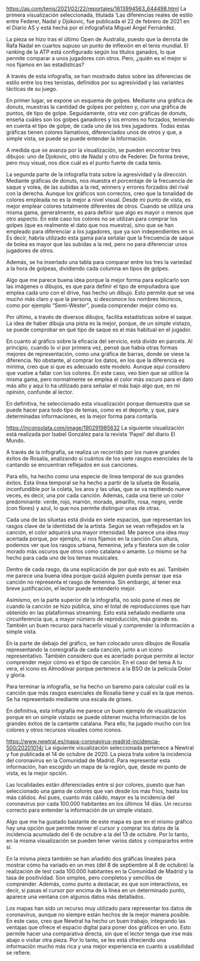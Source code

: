 https://as.com/tenis/2021/02/22/reportajes/1613994563_644498.html 
La primera visualización seleccionada, titulada ‘Las diferencias reales de estilo entre Federer, Nadal y Djokovic, fue publicada el 22 de febrero de 2021 en el Diario AS y está hecha por el infografista Miguel Ángel Fernández.

La pieza se hizo tras el último Open de Australia, puesto que la derrota de Rafa Nadal en cuartos supuso un punto de inflexión en el tenis mundial. El ranking de la ATP está configurado según los títulos ganados, lo que permite comparar a unos jugadores con otros. Pero, ¿quién es el mejor si nos fijamos en las estadísticas?

A través de esta infografía, se han mostrado datos sobre las diferencias de estilo entre los tres tenistas, definidos por su agresividad y las variantes tácticas de su juego.

En primer lugar, se expone un esquema de golpes. Mediante una gráfica de donuts, muestras la cantidad de golpes por peloteo y, con una gráfica de puntos, de tipo de golpe. Seguidamente, otra vez con gráficas de donuts, enseña cuáles son los golpes ganadores y los errores no forzados, teniendo en cuenta el tipo de golpe, de cada uno de los tres jugadores. Todas estas gráficas tienen colores llamativos, diferenciados unos de otros y que, a simple vista, se puede se puede entender la información.

A medida que se avanza por la visualización, se pueden encontrar tres dibujos: uno de Djokovic, otro de Nadal y otro de Federer. De forma breve, pero muy visual, nos dice cuál es el punto fuerte de cada tenis. 

La segunda parte de la infografía trata sobre la agresividad y la dirección. Mediante gráficas de donuts, nos muestra el porcentaje de la frecuencia de saque y volea, de las subidas a la red, winners y errores forzados del rival con la derecha. Aunque los gráficos son correctos, creo que la tonalidad de colores empleada no es la mejor a nivel visual. Desde mi punto de vista, es mejor emplear colores totalmente diferentes de otros. Cuando se utiliza una misma gama, generalmente, es para definir que algo es mayor o menos que otro aspecto. En este caso los colores no se utilizan para comprar los golpes (que es realmente el dato que nos muestra), sino que se han empleado para diferenciar a los jugadores, que ya son independientes en sí. Es decir, habría utilizado esta gama para señalar que la frecuencia de saque de bolea es mayor que las subidas a la red, pero no para diferenciar unos jugadores de otros.

Además, se ha insertado una tabla para comparar entre los tres la variedad a la hora de golpeas, dividiendo cada columna en tipos de golpes.

Algo que me parece buena idea porque la mejor forma para explicarlo son las imágenes o dibujos, es que para definir el tipo de empuñadora que emplea cada uno con el drive, has hecho un dibujo. Esto permite que se vea mucho más claro y que la persona, si desconoce los nombres técnicos, como por ejemplo “Semi-Wester”, pueda comprender mejor cómo es.

Por último, a través de diversos dibujos, facilita estadísticas sobre el saque. La idea de haber dibuja una pista es la mejor, porque, de un simple vistazo, se puede comprobar en qué tipo de saque es el más habitual en el jugador.

En cuanto al gráfico sobre la eficacia del servicio, está divido en parcela. Al principio, cuando lo vi por primera vez, pensé que había otras formas mejores de representación, como una gráfica de barras, donde se viese la diferencia. No obstante, al comprar los datos, en los que la diferencia es mínima, creo que sí que es adecuado este modelo. Aunque aquí considero que vuelve a fallar con los colores. En este caso, veo bien que se utilice la misma gama, pero normalmente se emplea el color más oscuro para el dato más alto y aquí lo ha utilizado para señalar el más bajo algo que, en mi opinión, confunde al lector.

En definitiva, he seleccionado esta visualización porque demuestra que se puede hacer para todo tipo de temas, como es el deporte, y que, para determinadas informaciones, es la mejor forma para contarla.


https://inconsolata.com/image/190291985632 
La siguiente visualización está realizada por Isabel González para la revista ‘Papel’ del diario El Mundo. 

A través de la infografía, se realiza un recorrido por los nueve grandes éxitos de Rosalía, analizando si cuántos de los siete rasgos esenciales de la cantando se encuentran reflejados en sus canciones. 

Para ello, ha hecho como una especie de línea temporal de sus grandes éxitos. Esta línea temporal se ha hecho a partir de la silueta de Rosalía, inconfundible por la coleta, los aros y las uñas, que se va repitiendo nueve veces, es decir, una por cada canción. Además, cada una tiene un color predominante: verde, rojo, marrón, morado, amarillo, rosa, negro, verde (con flores) y azul, lo que nos permite distinguir unas de otras.

Cada una de las siluetas está divida en siete espacios, que representan los rasgos clave de la identidad de la artista. Según se vean reflejados en la canción, el color adquirirá una mayor intensidad. Me parece una idea muy acertada porque, por ejemplo, si nos fijamos en la canción Con altura, podemos ver que los rasgos urbana, femenina, jefa y fiestera son de color morado más oscuros que otros como catalana o amante. Lo mismo se ha hecho para cada uno de los temas musicales. 

Dentro de cada rasgo, da una explicación de por qué esto es así. También me parece una buena idea porque quizá alguien pueda pensar que esa canción no representa el rasgo de femenina. Sin embargo, al tener esa breve justificación, el lector puede entenderlo mejor.

Asimismo, en la parte superior de la infografía, no solo pone el mes de cuando la canción se hizo pública, sino el total de reproducciones que han obtenido en las plataformas streaming. Esto está señalado mediante una circunferencia que, a mayor número de reproducción, más grande es. También un buen recurso para hacerlo visual y comprender la información a simple vista.

En la parte de debajo del gráfico, se han colocado unos dibujos de Rosalía representando la coreografía de cada canción, junto a un icono representativo. También considero que es acertado porque permite al lector comprender mejor cómo es el tipo de canción. En el caso del tema A tu vera, el icono es Almodóvar porque pertenece a la BSO de la película Dolor y gloria.

Para terminar la infografía, se ha hecho un baremo para calcular cuál es la canción que más rasgos esenciales de Rosalía tiene y cuál es la que menos. Se ha representado mediante una escala de grises. 

En definitiva, esta infografía me parece un buen ejemplo de visualización porque en un simple vistazo se puede obtener mucha información de los grandes éxitos de la cantante catalana. Para ello, ha jugado mucho con los colores y otros recursos visuales como iconos.

https://www.newtral.es/mapa-coronavirus-madrid-incidencia-500/20201014/ 
La siguiente visualización seleccionada pertenece a Newtral y fue publicada el 14 de octubre de 2020. La pieza trata sobre la incidencia del coronavirus en la Comunidad de Madrid. Para representar esta información, han escogido un mapa de la región, que, desde mi punto de vista, es la mejor opción.

Las localidades están diferenciadas entre sí por colores, puesto que han seleccionado una gama de colores que van desde los más fríos, hasta los más cálidos. Así pues, cuanto más cálido, mayor es la incidencia del coronavirus por cada 100.000 habitantes en los últimos 14 días. Un recurso correcto para entender la información de un simple vistazo.

Algo que me ha gustado bastante de este mapa es que en el mismo gráfico hay una opción que permite mover el cursor y comprar los datos de la incidencia acumulado del 6 de octubre a la del 13 de octubre. Por lo tanto, en la misma visualización se pueden tener varios datos y compararlos entre sí.

En la misma pieza también se han añadido dos gráficas lineales para mostrar cómo ha variado en un mes (del 8 de septiembre al 8 de octubre) la realización de test cada 100.000 habitantes en la Comunidad de Madrid y la tasa de positividad. Son simples, pero completos y sencillos de comprender. Además, como punto a destacar, es que son interactivos, es decir, si pasas el cursor por encima de la línea en un determinado punto, aparece una ventana con algunos datos más detallados.

Los mapas han sido un recurso muy utilizado para representar los datos de coronavirus, aunque no siempre están hechos de la mejor manera posible. En este caso, creo que Newtral ha hecho un buen trabajo, integrando las ventajas que ofrece el espacio digital para poner dos gráficos en uno. Esto permite hacer una comparativa directa, sin que el lector tenga que irse más abajo o visitar otra pieza. Por lo tanto, se les está ofreciendo una información mucho más rica y una mejor experiencia en cuanto a usabilidad se refiere.
